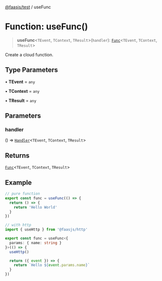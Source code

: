 [@faasjs/test](../README.md) / useFunc

# Function: useFunc()

> **useFunc**\<`TEvent`, `TContext`, `TResult`\>(`handler`): [`Func`](../classes/Func.md)\<`TEvent`, `TContext`, `TResult`\>

Create a cloud function.

## Type Parameters

• **TEvent** = `any`

• **TContext** = `any`

• **TResult** = `any`

## Parameters

### handler

() => [`Handler`](../type-aliases/Handler.md)\<`TEvent`, `TContext`, `TResult`\>

## Returns

[`Func`](../classes/Func.md)\<`TEvent`, `TContext`, `TResult`\>

## Example

```ts
// pure function
export const func = useFunc(() => {
  return () => {
    return 'Hello World'
  }
})

// with http
import { useHttp } from '@faasjs/http'

export const func = useFunc<{
  params: { name: string }
}>(() => {
  useHttp()

  return ({ event }) => {
    return `Hello ${event.params.name}`
  }
})
```
